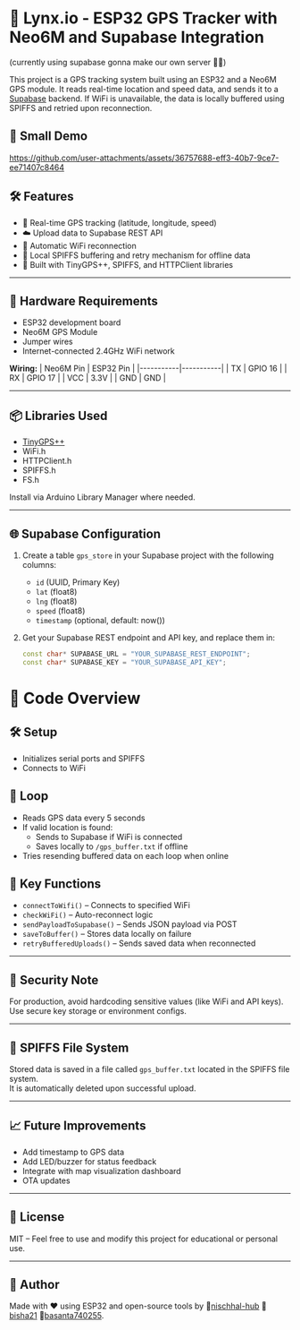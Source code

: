 # 🚀 Lynx.io - ESP32 GPS Tracker with Neo6M and Supabase Integration 

(currently using supabase gonna make our own server 🤟🤟)

This project is a GPS tracking system built using an ESP32 and a Neo6M GPS module. It reads real-time location and speed data, and sends it to a [Supabase](https://supabase.com/) backend. If WiFi is unavailable, the data is locally buffered using SPIFFS and retried upon reconnection.

## 🪩 Small Demo


https://github.com/user-attachments/assets/36757688-eff3-40b7-9ce7-ee71407c8464




## 🛠 Features

- 📡 Real-time GPS tracking (latitude, longitude, speed)
- ☁️ Upload data to Supabase REST API
- 📶 Automatic WiFi reconnection
- 💾 Local SPIFFS buffering and retry mechanism for offline data
- 🧠 Built with TinyGPS++, SPIFFS, and HTTPClient libraries

---

## 🔧 Hardware Requirements

- ESP32 development board  
- Neo6M GPS Module  
- Jumper wires  
- Internet-connected 2.4GHz WiFi network  

**Wiring:**
| Neo6M Pin | ESP32 Pin |
|-----------|-----------|
| TX        | GPIO 16   |
| RX        | GPIO 17   |
| VCC       | 3.3V      |
| GND       | GND       |

---

## 📦 Libraries Used

- [TinyGPS++](https://github.com/mikalhart/TinyGPSPlus)
- WiFi.h
- HTTPClient.h
- SPIFFS.h
- FS.h

Install via Arduino Library Manager where needed.

---

## 🌐 Supabase Configuration

1. Create a table `gps_store` in your Supabase project with the following columns:
   - `id` (UUID, Primary Key)
   - `lat` (float8)
   - `lng` (float8)
   - `speed` (float8)
   - `timestamp` (optional, default: now())

2. Get your Supabase REST endpoint and API key, and replace them in:
   ```cpp
   const char* SUPABASE_URL = "YOUR_SUPABASE_REST_ENDPOINT";
   const char* SUPABASE_KEY = "YOUR_SUPABASE_API_KEY";

# 📄 Code Overview

## 🛠 Setup
- Initializes serial ports and SPIFFS  
- Connects to WiFi

## 🔁 Loop
- Reads GPS data every 5 seconds
- If valid location is found:
  - Sends to Supabase if WiFi is connected
  - Saves locally to `/gps_buffer.txt` if offline
- Tries resending buffered data on each loop when online

## 🧩 Key Functions
- `connectToWifi()` – Connects to specified WiFi
- `checkWiFi()` – Auto-reconnect logic
- `sendPayloadToSupabase()` – Sends JSON payload via POST
- `saveToBuffer()` – Stores data locally on failure
- `retryBufferedUploads()` – Sends saved data when reconnected

---

## 📝 Security Note

For production, avoid hardcoding sensitive values (like WiFi and API keys).  
Use secure key storage or environment configs.

---
## 📂 SPIFFS File System

Stored data is saved in a file called `gps_buffer.txt` located in the SPIFFS file system.  
It is automatically deleted upon successful upload.

---

## 📈 Future Improvements

- Add timestamp to GPS data  
- Add LED/buzzer for status feedback  
- Integrate with map visualization dashboard  
- OTA updates

---

## 📜 License

MIT – Feel free to use and modify this project for educational or personal use.

---

## 🤝 Author

Made with ❤️ using ESP32 and open-source tools by 🎴[nischhal-hub](https://github.com/nischhal-hub)  🥋[bisha21](https://github.com/bisha21) 🎰[basanta740255](https://github.com/basanta740255).  




